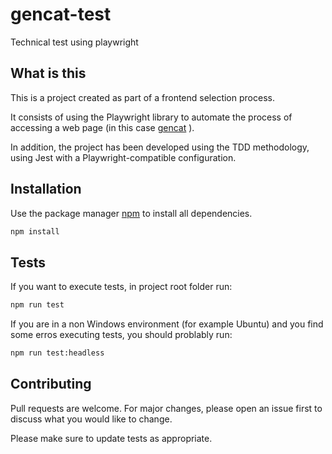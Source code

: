 # gencat-test
Technical test using playwright

## What is this
This is a project created as part of a frontend selection process.

It consists of using the Playwright library to automate the process of accessing a web page (in this case [gencat](https://web.gencat.cat/ca/inici) ).

In addition, the project has been developed using the TDD methodology, using Jest with a Playwright-compatible configuration.

## Installation

Use the package manager [npm](https://www.npmjs.com/) to install all dependencies.

```bash
npm install
```
## Tests

If you want to execute tests, in project root folder run:

```bash
npm run test
```

If you are in a non Windows environment (for example Ubuntu) and you find some erros executing tests, you should problably run: 

```bash
npm run test:headless
```

## Contributing
Pull requests are welcome. For major changes, please open an issue first to discuss what you would like to change.

Please make sure to update tests as appropriate.
